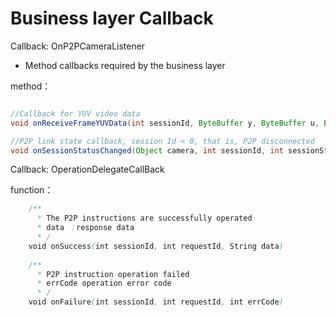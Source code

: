 # Business layer Callback

Callback: OnP2PCameraListener

- Method callbacks required by the business layer

method：

```java

//Callback for YUV video data
void onReceiveFrameYUVData(int sessionId, ByteBuffer y, ByteBuffer u, ByteBuffer v, int width, int height, long timestamp, Object camera)

//P2P link state callback, session Id < 0, that is, P2P disconnected
void onSessionStatusChanged(Object camera, int sessionId, int sessionStatus)

```


Callback: OperationDelegateCallBack

function：

```java
	/**
	  * The P2P instructions are successfully operated
	  * data ：response data
	  * /
	void onSuccess(int sessionId, int requestId, String data)
	
	/**
	  * P2P instruction operation failed
	  * errCode operation error code
	  * /
	void onFailure(int sessionId, int requestId, int errCode)
```